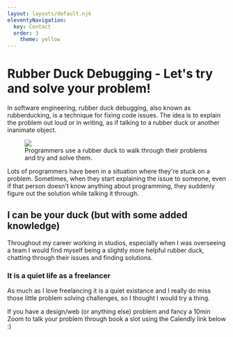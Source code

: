 ```yaml
---
layout: layouts/default.njk
eleventyNavigation:
  key: Contact
  order: 3
	theme: yellow
---
```

<div class="c-masthead c-masthead--duck">
	<div class="left flow">
	<h1>Rubber Duck Debugging - Let's try and solve your problem! </h1>
	<p>In software engineering, rubber duck debugging, also known as rubberducking, is a technique for fixing code issues. The idea is to explain the problem out loud or in writing, as if talking to a rubber duck or another inanimate object. </p>
	</div>
	<div class="right">

<figure class="ducky">
  <img src="/img/rubber-duck.png" />
	<figcaption>Programmers use a rubber duck to walk through their problems and try and solve them. </figcaption>
</figure>

</div>
</div>

<div class="post-content flow">
<p>Lots of programmers have been in a situation where they're stuck on a problem. Sometimes, when they start explaining the issue to someone, even if that person doesn't know anything about programming, they suddenly figure out the solution while talking it through.</p>
<h2  class="title"> I can be your duck (but with some added knowledge)</h2>
<p>Throughout my career working in studios, especially when I was overseeing a team I would find myself being a slightly more helpful rubber duck, chatting through their issues and finding solutions.</p>
<h3 class="title">It is a quiet life as a freelancer</h3>
<p> As much as I love freelancing it is a quiet existance and I really do miss those little problem solving challenges, so I thought I would try a thing.</p>
<p>If you have a design/web (or anything else) problem and fancy a 10min Zoom to talk your problem through book a slot using the Calendly link below :) </p>
<!-- Calendly inline widget begin -->
<div class="calendly-inline-widget" data-url="https://calendly.com/sushkelly/rubber-duck-debug?hide_event_type_details=1&hide_gdpr_banner=1&primary_color=d800ff" style="min-width:320px;height:700px;"></div>
<script type="text/javascript" src="https://assets.calendly.com/assets/external/widget.js" async></script>
<!-- Calendly inline widget end -->
</div>